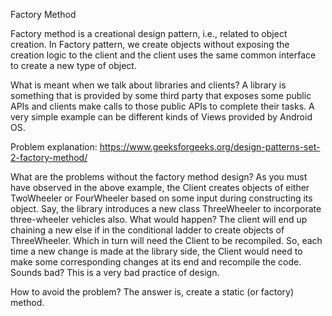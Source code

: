 Factory Method

Factory method is a creational design pattern, i.e., related to object creation. In Factory pattern, we create objects without exposing the creation logic to the client and the client uses the same common interface to create a new type of object.

What is meant when we talk about libraries and clients? 
A library is something that is provided by some third party that exposes some public APIs and clients make calls to those public APIs to complete their tasks. A very simple example can be different kinds of Views provided by Android OS. 

Problem explanation: https://www.geeksforgeeks.org/design-patterns-set-2-factory-method/

What are the problems without the factory method design? 
As you must have observed in the above example, the Client creates objects of either TwoWheeler or FourWheeler based on some input during constructing its object. 
Say, the library introduces a new class ThreeWheeler to incorporate three-wheeler vehicles also. What would happen? The client will end up chaining a new else if in the conditional ladder to create objects of ThreeWheeler. Which in turn will need the Client to be recompiled. So, each time a new change is made at the library side, the Client would need to make some corresponding changes at its end and recompile the code. Sounds bad? This is a very bad practice of design.

How to avoid the problem? 
The answer is, create a static (or factory) method.